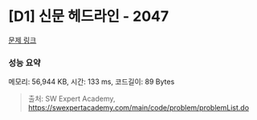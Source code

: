 # [D1] 신문 헤드라인 - 2047 

[문제 링크](https://swexpertacademy.com/main/code/problem/problemDetail.do?contestProbId=AV5QKsLaAy0DFAUq) 

### 성능 요약

메모리: 56,944 KB, 시간: 133 ms, 코드길이: 89 Bytes



> 출처: SW Expert Academy, https://swexpertacademy.com/main/code/problem/problemList.do